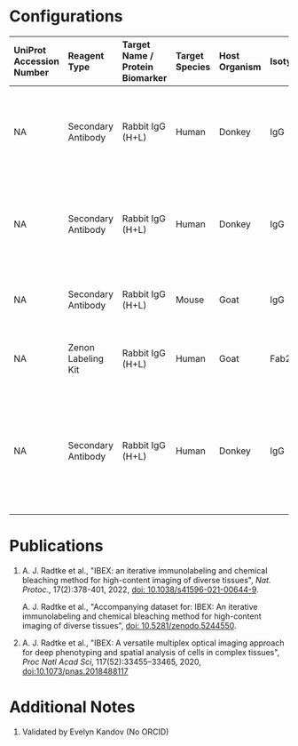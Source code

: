 # Configurations

| UniProt Accession Number   | Reagent Type       | Target Name / Protein Biomarker   | Target Species   | Host Organism   | Isotype   | Clonality   | Vendor                   | Catalog Number   | Conjugate   | RRID       | Availability   | Method           | Tissue Preservation               | Target Tissue   | Tissue State   | Detergent         | Antigen Retrieval Conditions                                                               | Dye Inactivation Conditions                                            | Recommend   | Agree                                                        | Disagree   | Contributor         | Notes       |
|:---------------------------|:-------------------|:----------------------------------|:-----------------|:----------------|:----------|:------------|:-------------------------|:-----------------|:------------|:-----------|:---------------|:-----------------|:----------------------------------|:----------------|:---------------|:------------------|:-------------------------------------------------------------------------------------------|:-----------------------------------------------------------------------|:------------|:-------------------------------------------------------------|:-----------|:--------------------|:------------|
| NA                         | Secondary Antibody | Rabbit IgG (H+L)                  | Human            | Donkey          | IgG       | Polyclonal  | Thermo Fisher Scientific | A-21206          | AF488       | AB_2535792 | Stock          | IBEX2D Automated | 1:4 Cytofix/Cytoperm Fixed Frozen | Jejunum         | NA             | 0.3% Triton-X-100 | NA                                                                                         | 0.5 mg/ml LiBH4 10 minutes continuous exchange with automated protocol | Yes         | 0000-0003-4379-8967 [[1](#publications)]                     | NA         | 0000-0003-4379-8967 |             |
| NA                         | Secondary Antibody | Rabbit IgG (H+L)                  | Human            | Donkey          | IgG       | Polyclonal  | Thermo Fisher Scientific | A-21206          | AF488       | AB_2535792 | Stock          | IBEX2D Automated | 1:4 Cytofix/Cytoperm Fixed Frozen | Lymph Node      | NA             | 0.3% Triton-X-100 | NA                                                                                         | 0.5 mg/ml LiBH4 10 minutes continuous exchange with automated protocol | Yes         | 0000-0003-4379-8967 [[1](#publications)]                     | NA         | 0000-0003-4379-8967 |             |
| NA                         | Secondary Antibody | Rabbit IgG (H+L)                  | Mouse            | Goat            | IgG       | Polyclonal  | Thermo Fisher Scientific | A-11034          | AF488       | AB_2576217 | Stock          | IBEX2D Manual    | 1:4 Cytofix/Cytoperm Fixed Frozen | Spleen          | NA             | 0.3% Triton-X-100 | NA                                                                                         | 1 mg/ml LiBH4 15 minutes                                               | Yes         | 0000-0003-4379-8967 [[2](#publications)]                     | NA         | 0000-0003-4379-8967 | [1](#notes) |
| NA                         | Zenon Labeling Kit | Rabbit IgG (H+L)                  | Human            | Goat            | Fab2      | Polyclonal  | Thermo Fisher Scientific | Z25302           | AF488       | NA         | Stock          | IBEX2D Manual    | 1:4 Cytofix/Cytoperm Fixed Frozen | Lymph Node      | NA             | 0.3% Triton-X-100 | NA                                                                                         | 1 mg/ml LiBH4 15 minutes                                               | Yes         | 0000-0003-4379-8967 [[2](#publications), [1](#publications)] | NA         | 0000-0003-4379-8967 |             |
| NA                         | Secondary Antibody | Rabbit IgG (H+L)                  | Human            | Donkey          | IgG       | Polyclonal  | Thermo Fisher Scientific | A-21206          | AF488       | AB_2535792 | Stock          | Cell DIVE-IBEX   | FFPE                              | Lung            | Cancer         | 0.3% Triton-X-100 | pH 6 for 30 minutes ER1 (AF9961) and pH 9 for 30 minutes ER2 (AF9640) using the Leica Bond | 1 mg/ml LiBH4 15 minutes                                               | Yes         | 0000-0003-4379-8967                                          | NA         | 0000-0003-4379-8967 |             |

# Publications

<a name="publications"></a>
1. A. J. Radtke et al., "IBEX: an iterative immunolabeling and chemical bleaching
 method for high-content imaging of diverse tissues", *Nat. Protoc.*, 17(2):378-401, 2022, [doi: 10.1038/s41596-021-00644-9](https://doi.org/10.1038/s41596-021-00644-9).

    A. J. Radtke et al., "Accompanying dataset for: IBEX: An iterative immunolabeling and chemical bleaching method for high-content imaging of diverse tissues", [doi: 10.5281/zenodo.5244550](https://doi.org/10.5281/zenodo.5244551).

2. A. J. Radtke et al., "IBEX: A versatile multiplex optical imaging approach for deep phenotyping and spatial analysis of cells in complex tissues", *Proc Natl Acad Sci*, 117(52):33455–33465, 2020, [doi:10.1073/pnas.2018488117](https://doi.org/10.1073/pnas.2018488117)


# Additional Notes

<a name="notes"></a>
1. Validated by Evelyn Kandov (No ORCID)
